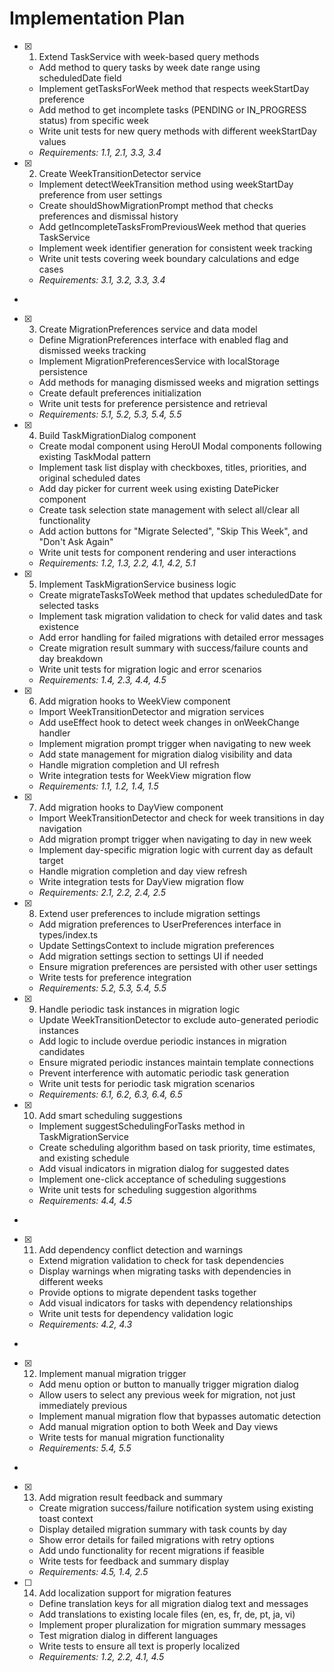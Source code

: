 # Implementation Plan

- [x] 1. Extend TaskService with week-based query methods
  - Add method to query tasks by week date range using scheduledDate field
  - Implement getTasksForWeek method that respects weekStartDay preference
  - Add method to get incomplete tasks (PENDING or IN_PROGRESS status) from specific week
  - Write unit tests for new query methods with different weekStartDay values
  - _Requirements: 1.1, 2.1, 3.3, 3.4_

- [x] 2. Create WeekTransitionDetector service
  - Implement detectWeekTransition method using weekStartDay preference from user settings
  - Create shouldShowMigrationPrompt method that checks preferences and dismissal history
  - Add getIncompleteTasksFromPreviousWeek method that queries TaskService
  - Implement week identifier generation for consistent week tracking
  - Write unit tests covering week boundary calculations and edge cases
  - _Requirements: 3.1, 3.2, 3.3, 3.4_
-

- [x] 3. Create MigrationPreferences service and data model
  - Define MigrationPreferences interface with enabled flag and dismissed weeks tracking
  - Implement MigrationPreferencesService with localStorage persistence
  - Add methods for managing dismissed weeks and migration settings
  - Create default preferences initialization
  - Write unit tests for preference persistence and retrieval
  - _Requirements: 5.1, 5.2, 5.3, 5.4, 5.5_

- [x] 4. Build TaskMigrationDialog component
  - Create modal component using HeroUI Modal components following existing TaskModal pattern
  - Implement task list display with checkboxes, titles, priorities, and original scheduled dates
  - Add day picker for current week using existing DatePicker component
  - Create task selection state management with select all/clear all functionality
  - Add action buttons for "Migrate Selected", "Skip This Week", and "Don't Ask Again"
  - Write unit tests for component rendering and user interactions
  - _Requirements: 1.2, 1.3, 2.2, 4.1, 4.2, 5.1_

- [x] 5. Implement TaskMigrationService business logic
  - Create migrateTasksToWeek method that updates scheduledDate for selected tasks
  - Implement task migration validation to check for valid dates and task existence
  - Add error handling for failed migrations with detailed error messages
  - Create migration result summary with success/failure counts and day breakdown
  - Write unit tests for migration logic and error scenarios
  - _Requirements: 1.4, 2.3, 4.4, 4.5_

- [x] 6. Add migration hooks to WeekView component
  - Import WeekTransitionDetector and migration services
  - Add useEffect hook to detect week changes in onWeekChange handler
  - Implement migration prompt trigger when navigating to new week
  - Add state management for migration dialog visibility and data
  - Handle migration completion and UI refresh
  - Write integration tests for WeekView migration flow
  - _Requirements: 1.1, 1.2, 1.4, 1.5_

- [x] 7. Add migration hooks to DayView component
  - Import WeekTransitionDetector and check for week transitions in day navigation
  - Add migration prompt trigger when navigating to day in new week
  - Implement day-specific migration logic with current day as default target
  - Handle migration completion and day view refresh
  - Write integration tests for DayView migration flow
  - _Requirements: 2.1, 2.2, 2.4, 2.5_

- [x] 8. Extend user preferences to include migration settings
  - Add migration preferences to UserPreferences interface in types/index.ts
  - Update SettingsContext to include migration preferences
  - Add migration settings section to settings UI if needed
  - Ensure migration preferences are persisted with other user settings
  - Write tests for preference integration
  - _Requirements: 5.2, 5.3, 5.4, 5.5_

- [x] 9. Handle periodic task instances in migration logic
  - Update WeekTransitionDetector to exclude auto-generated periodic instances
  - Add logic to include overdue periodic instances in migration candidates
  - Ensure migrated periodic instances maintain template connections
  - Prevent interference with automatic periodic task generation
  - Write unit tests for periodic task migration scenarios
  - _Requirements: 6.1, 6.2, 6.3, 6.4, 6.5_

- [x] 10. Add smart scheduling suggestions
  - Implement suggestSchedulingForTasks method in TaskMigrationService
  - Create scheduling algorithm based on task priority, time estimates, and existing schedule
  - Add visual indicators in migration dialog for suggested dates
  - Implement one-click acceptance of scheduling suggestions
  - Write unit tests for scheduling suggestion algorithms
  - _Requirements: 4.4, 4.5_
-

- [x] 11. Add dependency conflict detection and warnings
  - Extend migration validation to check for task dependencies
  - Display warnings when migrating tasks with dependencies in different weeks
  - Provide options to migrate dependent tasks together
  - Add visual indicators for tasks with dependency relationships
  - Write unit tests for dependency validation logic
  - _Requirements: 4.2, 4.3_
-

- [x] 12. Implement manual migration trigger
  - Add menu option or button to manually trigger migration dialog
  - Allow users to select any previous week for migration, not just immediately previous
  - Implement manual migration flow that bypasses automatic detection
  - Add manual migration option to both Week and Day views
  - Write tests for manual migration functionality
  - _Requirements: 5.4, 5.5_

-

- [x] 13. Add migration result feedback and summary
  - Create migration success/failure notification system using existing toast context
  - Display detailed migration summary with task counts by day
  - Show error details for failed migrations with retry options
  - Add undo functionality for recent migrations if feasible
  - Write tests for feedback and summary display
  - _Requirements: 4.5, 1.4, 2.5_

- [ ] 14. Add localization support for migration features
  - Define translation keys for all migration dialog text and messages
  - Add translations to existing locale files (en, es, fr, de, pt, ja, vi)
  - Implement proper pluralization for migration summary messages
  - Test migration dialog in different languages
  - Write tests to ensure all text is properly localized
  - _Requirements: 1.2, 2.2, 4.1, 4.5_
